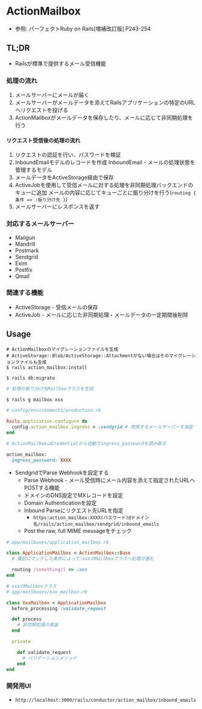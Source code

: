 # ActionMailbox
- 参照: パーフェクトRuby on Rails[増補改訂版] P243-254

## TL;DR
- Railsが標準で提供するメール受信機能

### 処理の流れ
1. メールサーバーにメールが届く
2. メールサーバーがメールデータを添えてRailsアプリケーションの特定のURLヘリクエストを投げる
3. ActionMailboxがメールデータを保存したり、メールに応じて非同期処理を行う

#### リクエスト受信後の処理の流れ
1. リクエストの認証を行い、パスワードを検証
2. InboundEmailモデルのレコードを作成
   InboundEmail - メールの処理状態を管理するモデル
3. メールデータをActiveStorage経由で保存
4. ActiveJobを使用して受信メールに対する処理を非同期処理バックエンドのキューに追加
   メールの内容に応じてキューごとに振り分けを行う(`routing { 条件 => :振り分け先 }`)
5. メールサーバーにレスポンスを返す

### 対応するメールサーバー
- Mailgun
- Mandrill
- Postmark
- Sendgrid
- Exim
- Postfix
- Qmail

### 関連する機能
- ActiveStorage - 受信メールの保存
- ActiveJob - メールに応じた非同期処理・メールデータの一定期間後削除

## Usage
```
# ActionMailboxのマイグレーションファイルを生成
# ActiveStorage::Blob/ActiveStorage::Attachmentがない場合はそのマイグレーションファイルも生成
$ rails action_mailbox:install

$ rails db:migrate
```
```ruby
# 処理の振り分け先Mailboxクラスを生成

$ rails g mailbox xxx
```

```ruby
# config/environments/production.rb

Rails.application.configure do
  config.action_mailbox.ingress = :sendgrid # 使用するメールサーバーを指定
end
```

```ruby
# ActionMailboxはCredentialから自動でingress_passwordを読み取る

action_mailbox:
  ingress_password: XXXX
```

- SendgridでParse Webhookを設定する
  - Parse Webhook - メール受信時にメール内容を添えて指定されたURLへPOSTする機能
  - ドメインのDNS設定でMXレコードを設定
  - Domain Authenticationを設定
  - Inbound Parseにリクエスト先URLを指定
    - `https:action_mailbox:XXXX(パスワード)@ドメイン名/rails/action_mailbox/sendgrid/inbound_emails`
  - Post the raw, full MIME messageをチェック

```ruby
# app/mailboxes/application_mailbox.rb

class ApplicationMailbox < ActionMailbox::Base
  # 最初にマッチした条件によって:xxxのMailboxクラスへ処理が進む

  routing /something/i => :xxx
end
```

```ruby
# xxxのMailboxクラス
# app/mailboxes/xxx_mailbox.rb

class XxxMailbox < ApplicationMailbox
  before_processing :validate_request

  def process
    # 非同期処理の実装
  end

  private

    def validate_request
      # バリデーションメソッド
    end
end
```

### 開発用UI
- `http://localhost:3000/rails/conductor/action_mailbox/inbound_emails`
